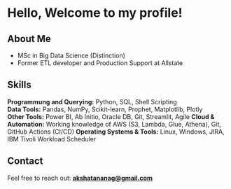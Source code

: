 # Hello, Welcome to my profile!

## About Me
- MSc in Big Data Science (Distinction)
- Former ETL developer and Production Support at Allstate 

## Skills
**Programmung and Querying:** Python, SQL, Shell Scripting  
**Data Tools:** Pandas, NumPy, Scikit-learn, Prophet, Matplotlib, Plotly  
**Other Tools:** Power BI, Ab Initio, Oracle DB, Git, Streamlit, Agile
**Cloud & Automation:** Working knowledge of AWS (S3, Lambda, Glue, Athena), Git, GitHub Actions (CI/CD)
**Operating Systems & Tools:** Linux, Windows, JIRA, IBM Tivoli Workload Scheduler

## Contact
Feel free to reach out: **akshatananag@gmail.com**
